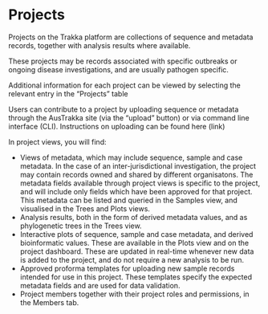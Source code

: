 
# Projects

Projects on the Trakka platform are collections of sequence and metadata
records, together with analysis results where available. 

These projects may be records associated with specific outbreaks or ongoing disease investigations, and are usually pathogen specific.

Additional information for each project can be viewed by selecting the relevant entry in the “Projects” table

Users can contribute to a project by uploading sequence or metadata through the AusTrakka site (via the “upload” button) or via command line interface (CLI). 
Instructions on uploading can be found here (link)

In project views, you will find:

* Views of metadata, which may include sequence, sample and case metadata. 
In the case of an inter-jurisdictional investigation, the project may contain records owned and shared by different organisatons.
The metadata fields available through project views is specific to the project, and will include only fields which have been approved for that project. 
This metadata can be listed and queried in the Samples view, and visualised in the Trees and Plots views.
* Analysis results, both in the form of derived metadata values, and as phylogenetic trees in the Trees view.
* Interactive plots of sequence, sample and case metadata, and derived bioinformatic values. 
These are available in the Plots view and on the project dashboard. 
These are updated in real-time whenever new data is added to the project, and do not require a new analysis to be run.
* Approved proforma templates for uploading new sample records intended for use in this project. These templates specify the expected metadata fields and are used for data validation.
* Project members together with their project roles and permissions, in the Members tab.
